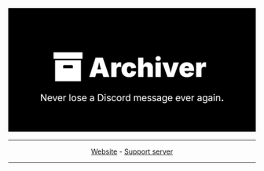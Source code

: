 <div align="center">
<img src="/www/public/hero.png">


-------
<a href="https://archiver.asterisk.lol">Website</a> - <a href="https://discord.gg/d3a9dW9KHN">Support server</a>

-------
</div>
